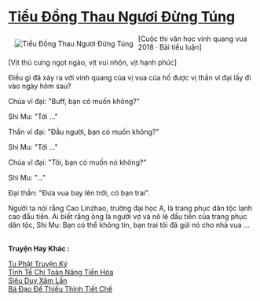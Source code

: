 <a href="https://truyentiki.com/tieu-dong-thau-nguoi-dung-tung.31724/" title="Tiểu Đồng Thau Ngươi Đừng Túng"><h1>Tiểu Đồng Thau Ngươi Đừng Túng</h1></a><div style="display:table"><img align="right" style="float: left; padding: 10px;" src="https://truyentiki.com/a/img/str/src/31724.jpg" alt="Tiểu Đồng Thau Ngươi Đừng Túng">[Cuộc thi văn học vinh quang vua 2018 · Bài tiểu luận] <p></p> [Vịt thú cưng ngọt ngào, vịt vui nhộn, vịt hạnh phúc] <p></p> Điều gì đã xảy ra với vinh quang của vị vua của hố được vị thần vĩ đại lấy đi vào ngày hôm sau? <p></p> Chúa vĩ đại: "Buff, bạn có muốn không?" <p></p> Shi Mu: "Tới ..." <p></p> Thần vĩ đại: "Đầu người, bạn có muốn không?" <p></p> Shi Mu: "Tới ..." <p></p> Chúa vĩ đại: "Tôi, bạn có muốn nó không?" <p></p> Shi Mu: "..." <p></p> Đại thần: "Đưa vua bay lên trời, có bạn trai". <p></p> Người ta nói rằng Cao Linzhao, trường đại học A, là trang phục dân tộc lạnh cao đầu tiên. Ai biết rằng ông là người vợ và nô lệ đầu tiên của trang phục dân tộc, Shi Mu: Bạn có thể không tin, bạn trai tôi đã gửi nó cho nhà vua ...</div><p><br><b>Truyện Hay Khác :</b></p><a href="https://truyentiki.com/tu-phat-truyen-ky.31723/" alt="Tu Phật Truyện Ký">Tu Phật Truyện Ký</a><br/><a href="https://truyentiki.wordpress.com/2020/06/08/tinh-te-chi-toan-nang-tien-hoa/" alt="Tinh Tế Chi Toàn Năng Tiến Hóa">Tinh Tế Chi Toàn Năng Tiến Hóa</a><br/><a href="https://github.com/nownovels/topcv/tree/master/truyenhay/31741/README.md" alt="Siêu Duy Xâm Lấn">Siêu Duy Xâm Lấn</a><br/><a href="https://github.com/nownovels/topcv/tree/master/truyenhay/31992/README.md" alt="Bá Đạo Đế Thiếu Thỉnh Tiết Chế">Bá Đạo Đế Thiếu Thỉnh Tiết Chế</a><br/>